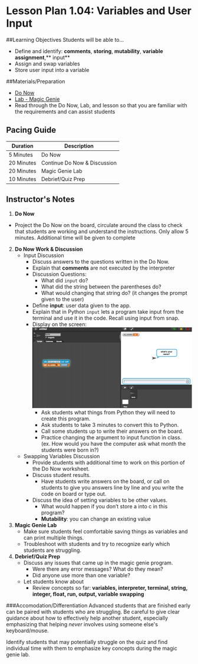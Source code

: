 # Lesson Plan 1.04: Variables and User Input

##Learning Objectives
Students will be able to... 
* Define and identify: **comments**, **storing**, **mutability**, **variable assignment**,** input**
* Assign and swap variables
* Store user input into a variable

##Materials/Preparation
* [Do Now] 
* [Lab - Magic Genie]
* Read through the Do Now, Lab, and lesson so that you are familiar with the requirements and can assist students

## Pacing Guide
| **Duration**   |     **Description**    |
| ---------- | ------------------ |
| 5 Minutes  | Do Now             |
| 20 Minutes  | Continue Do Now & Discussion |
| 20 Minutes | Magic Genie Lab|
| 10 Minutes | Debrief/Quiz Prep         |

## Instructor's Notes
1. **Do Now**
  * Project the Do Now on the board, circulate around the class to check that students are working and understand the instructions. Only allow 5 minutes. Additional time will be given to complete
2. **Do Now Work & Discussion**
	* Input Discussion
		*	Discuss answers to the questions written in the Do Now. 
		*	Explain that **comments** are not executed by the interpreter
		*	Discussion Questions: 
		    *	What did `input` do? 
		    *	What did the string between the parentheses do? 
		    *	What would changing that string do? (it changes the prompt given to the user) 
		* Define **input**: user data given to the app. 
		* Explain that in Python `input` lets a program take input from the terminal and use it in the code. Recall using input from snap.
		* Display on the screen: ![Snap Input](snap_input.png)
			* Ask students what things from Python they will need to create this program. 
			* Ask students to take 3 minutes to convert this to Python.
			* Call some students up to write their answers on the board.
			* Practice changing the argument to input function in class. (ex. How would you have the computer ask what month the students were born in?)
	*	Swapping Variables Discussion
		*	Provide students with additional time to work on this portion of the Do Now worksheet. 
		*	Discuss student results.
			*	Have students write answers on the board, or call on students to give you answers line by line and you write the code on board or type out. 
		*	Discuss the idea of setting variables to be other values. 
			*	What would happen if you don’t store a into c in this program? 
			*	**Mutability**: you can change an existing value
3.  **Magic Genie Lab**
	*	Make sure students feel comfortable saving things as variables and can print multiple things.
	*	Troubleshoot with students and try to recognize early which students are struggling.
4.	**Debrief/Quiz Prep**
	*	Discuss any issues that came up in the magic genie program.
		*	Were there any error messages? What do they mean?
	    *	Did anyone use more than one variable? 
	* Let students know about 
		*	Review concepts so far: **variables, interpreter, terminal, string, integer, float, run, output, variable swapping**

###Accomodation/Differentiation
Advanced students that are finished early can be paired with students who are struggling. Be careful to give clear guidance about how to effectively help another student, especially emphasizing that helping *never* involves using someone else's keyboard/mouse.

Identify students that may potentially struggle on the quiz and find individual time with them to emphasize key concepts during the magic genie lab. 

[Do Now]:do_now.md
[Lab - Magic Genie]:lab.md
